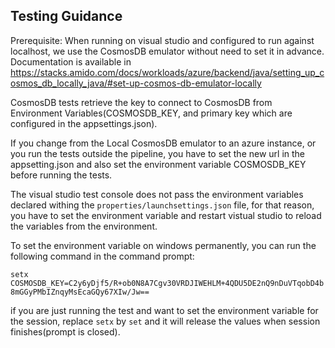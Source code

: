 ## Testing Guidance
Prerequisite:
When running on visual studio and configured to run against localhost, we use the CosmosDB emulator without need to set it in advance.
Documentation is available in https://stacks.amido.com/docs/workloads/azure/backend/java/setting_up_cosmos_db_locally_java/#set-up-cosmos-db-emulator-locally

CosmosDB tests retrieve the key to connect to CosmosDB from Environment Variables(COSMOSDB_KEY, and primary key which are configured in the appsettings.json).

If you change from the Local CosmosDB emulator to an azure instance, or you run the tests outside the pipeline, you have to set the new url in the appsetting.json and also set the environment variable COSMOSDB_KEY before running the tests.

The visual studio test console does not pass the environment variables declared withing the `properties/launchsettings.json` file, for that reason, you have to set the environment variable and restart vistual studio to reload the variables from the environment.

To set the environment variable on windows permanently, you can run the following command in the command prompt:

`setx COSMOSDB_KEY=C2y6yDjf5/R+ob0N8A7Cgv30VRDJIWEHLM+4QDU5DE2nQ9nDuVTqobD4b8mGGyPMbIZnqyMsEcaGQy67XIw/Jw==`

if you are just running the test and want to set the environment variable for the session, replace `setx` by `set` and it will release the values when session finishes(prompt is closed).
 
